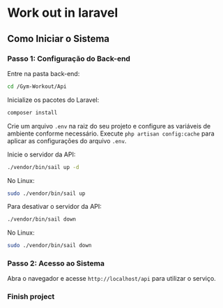 # Work out in laravel

## Como Iniciar o Sistema

### Passo 1: Configuração do Back-end

Entre na pasta back-end:

```bash
cd /Gym-Workout/Api
```

Inicialize os pacotes do Laravel:

```php
composer install
```

Crie um arquivo `.env` na raiz do seu projeto e configure as variáveis de ambiente conforme necessário.
Execute `php artisan config:cache` para aplicar as configurações do arquivo `.env`.

Inicie o servidor da API:

```bash
./vendor/bin/sail up -d
```

No Linux:

```bash
sudo ./vendor/bin/sail up
```

Para desativar o servidor da API:

```bash
./vendor/bin/sail down
```

No Linux:

```bash
sudo ./vendor/bin/sail down
```

### Passo 2: Acesso ao Sistema

Abra o navegador e acesse `http://localhost/api` para utilizar o serviço.

### Finish project
